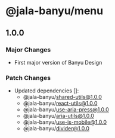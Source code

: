 # @jala-banyu/menu

## 1.0.0

### Major Changes

- First major version of Banyu Design

### Patch Changes

- Updated dependencies []:
  - @jala-banyu/shared-utils@1.0.0
  - @jala-banyu/react-utils@1.0.0
  - @jala-banyu/use-aria-press@1.0.0
  - @jala-banyu/aria-utils@1.0.0
  - @jala-banyu/use-is-mobile@1.0.0
  - @jala-banyu/divider@1.0.0
